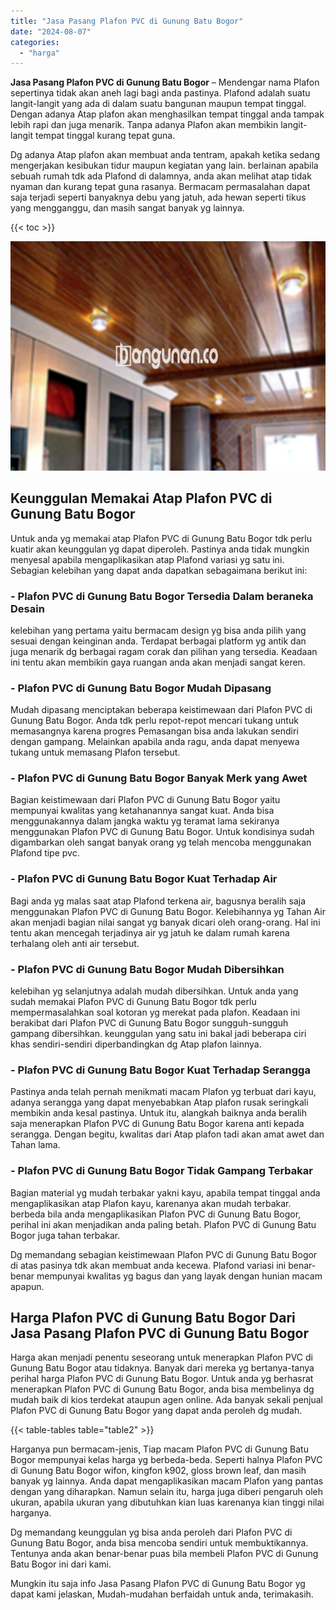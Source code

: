```yaml
---
title: "Jasa Pasang Plafon PVC di Gunung Batu Bogor"
date: "2024-08-07"
categories: 
  - "harga"
---
```


**Jasa Pasang Plafon PVC di Gunung Batu Bogor** – Mendengar nama Plafon sepertinya tidak akan aneh lagi bagi anda pastinya. Plafond adalah suatu langit-langit yang ada di dalam suatu bangunan maupun tempat tinggal. Dengan adanya Atap plafon akan menghasilkan tempat tinggal anda tampak lebih rapi dan juga menarik. Tanpa adanya Plafon akan membikin langit-langit tempat tinggal kurang tepat guna.

Dg adanya Atap plafon akan membuat anda tentram, apakah ketika sedang mengerjakan kesibukan tidur maupun kegiatan yang lain. berlainan apabila sebuah rumah tdk ada Plafond di dalamnya, anda akan melihat atap tidak nyaman dan kurang tepat guna rasanya. Bermacam permasalahan dapat saja terjadi seperti banyaknya debu yang jatuh, ada hewan seperti tikus yang mengganggu, dan masih sangat banyak yg lainnya.

{{< toc >}}

![Jasa Pasang Plafon PVC di Gunung Batu Bogor](/images/flafond-pvc-murah18.png)

## Keunggulan Memakai Atap Plafon PVC di Gunung Batu Bogor

Untuk anda yg memakai atap Plafon PVC di Gunung Batu Bogor tdk perlu kuatir akan keunggulan yg dapat diperoleh. Pastinya anda tidak mungkin menyesal apabila mengaplikasikan atap Plafond variasi yg satu ini. Sebagian kelebihan yang dapat anda dapatkan sebagaimana berikut ini:

### \- Plafon PVC di Gunung Batu Bogor Tersedia Dalam beraneka Desain

kelebihan yang pertama yaitu bermacam design yg bisa anda pilih yang sesuai dengan keinginan anda. Terdapat berbagai platform yg antik dan juga menarik dg berbagai ragam corak dan pilihan yang tersedia. Keadaan ini tentu akan membikin gaya ruangan anda akan menjadi sangat keren.

### \- Plafon PVC di Gunung Batu Bogor Mudah Dipasang

Mudah dipasang menciptakan beberapa keistimewaan dari Plafon PVC di Gunung Batu Bogor. Anda tdk perlu repot-repot mencari tukang untuk memasangnya karena progres Pemasangan bisa anda lakukan sendiri dengan gampang. Melainkan apabila anda ragu, anda dapat menyewa tukang untuk memasang Plafon tersebut.

### \- Plafon PVC di Gunung Batu Bogor Banyak Merk yang Awet

Bagian keistimewaan dari Plafon PVC di Gunung Batu Bogor yaitu mempunyai kwalitas yang ketahanannya sangat kuat. Anda bisa menggunakannya dalam jangka waktu yg teramat lama sekiranya menggunakan Plafon PVC di Gunung Batu Bogor. Untuk kondisinya sudah digambarkan oleh sangat banyak orang yg telah mencoba menggunakan Plafond tipe pvc.

### \- Plafon PVC di Gunung Batu Bogor Kuat Terhadap Air

Bagi anda yg malas saat atap Plafond terkena air, bagusnya beralih saja menggunakan Plafon PVC di Gunung Batu Bogor. Kelebihannya yg Tahan Air akan menjadi bagian nilai sangat yg banyak dicari oleh orang-orang. Hal ini tentu akan mencegah terjadinya air yg jatuh ke dalam rumah karena terhalang oleh anti air tersebut.

### \- Plafon PVC di Gunung Batu Bogor Mudah Dibersihkan

kelebihan yg selanjutnya adalah mudah dibersihkan. Untuk anda yang sudah memakai Plafon PVC di Gunung Batu Bogor tdk perlu mempermasalahkan soal kotoran yg merekat pada plafon. Keadaan ini berakibat dari Plafon PVC di Gunung Batu Bogor sungguh-sungguh gampang dibersihkan. keunggulan yang satu ini bakal jadi beberapa ciri khas sendiri-sendiri diperbandingkan dg Atap plafon lainnya.

### \- Plafon PVC di Gunung Batu Bogor Kuat Terhadap Serangga

Pastinya anda telah pernah menikmati macam Plafon yg terbuat dari kayu, adanya serangga yang dapat menyebabkan Atap plafon rusak seringkali membikin anda kesal pastinya. Untuk itu, alangkah baiknya anda beralih saja menerapkan Plafon PVC di Gunung Batu Bogor karena anti kepada serangga. Dengan begitu, kwalitas dari Atap plafon tadi akan amat awet dan Tahan lama.

### \- Plafon PVC di Gunung Batu Bogor Tidak Gampang Terbakar

Bagian material yg mudah terbakar yakni kayu, apabila tempat tinggal anda mengaplikasikan atap Plafon kayu, karenanya akan mudah terbakar. berbeda bila anda mengaplikasikan Plafon PVC di Gunung Batu Bogor, perihal ini akan menjadikan anda paling betah. Plafon PVC di Gunung Batu Bogor juga tahan terbakar.

Dg memandang sebagian keistimewaan Plafon PVC di Gunung Batu Bogor di atas pasinya tdk akan membuat anda kecewa. Plafond variasi ini benar-benar mempunyai kwalitas yg bagus dan yang layak dengan hunian macam apapun.

## Harga Plafon PVC di Gunung Batu Bogor Dari Jasa Pasang Plafon PVC di Gunung Batu Bogor

Harga akan menjadi penentu seseorang untuk menerapkan Plafon PVC di Gunung Batu Bogor atau tidaknya. Banyak dari mereka yg bertanya-tanya perihal harga Plafon PVC di Gunung Batu Bogor. Untuk anda yg berhasrat menerapkan Plafon PVC di Gunung Batu Bogor, anda bisa membelinya dg mudah baik di kios terdekat ataupun agen online. Ada banyak sekali penjual Plafon PVC di Gunung Batu Bogor yang dapat anda peroleh dg mudah.

{{< table-tables table="table2" >}}

Harganya pun bermacam-jenis, Tiap macam Plafon PVC di Gunung Batu Bogor mempunyai kelas harga yg berbeda-beda. Seperti halnya Plafon PVC di Gunung Batu Bogor wifon, kingfon k902, gloss brown leaf, dan masih banyak yg lainnya. Anda dapat mengaplikasikan macam Plafon yang pantas dengan yang diharapkan. Namun selain itu, harga juga diberi pengaruh oleh ukuran, apabila ukuran yang dibutuhkan kian luas karenanya kian tinggi nilai harganya.

Dg memandang keunggulan yg bisa anda peroleh dari Plafon PVC di Gunung Batu Bogor, anda bisa mencoba sendiri untuk membuktikannya. Tentunya anda akan benar-benar puas bila membeli Plafon PVC di Gunung Batu Bogor ini dari kami.

Mungkin itu saja info Jasa Pasang Plafon PVC di Gunung Batu Bogor yg dapat kami jelaskan, Mudah-mudahan berfaidah untuk anda, terimakasih.
